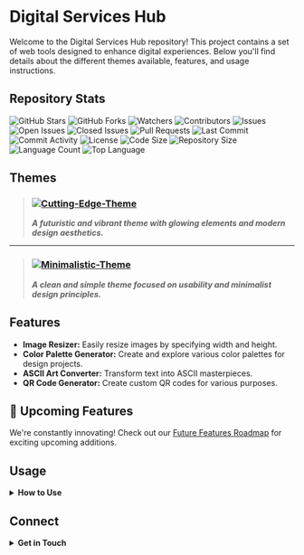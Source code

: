 # Digital Services Hub

Welcome to the Digital Services Hub repository! This project contains a set of web tools designed to enhance digital experiences. Below you'll find details about the different themes available, features, and usage instructions.

## Repository Stats

![GitHub Stars](https://img.shields.io/github/stars/TMHSDigital/Digital_Services.HUB?style=for-the-badge)
![GitHub Forks](https://img.shields.io/github/forks/TMHSDigital/Digital_Services.HUB?style=for-the-badge)
![Watchers](https://img.shields.io/github/watchers/TMHSDigital/Digital_Services.HUB?style=for-the-badge)
![Contributors](https://img.shields.io/github/contributors/TMHSDigital/Digital_Services.HUB?style=for-the-badge)
![Issues](https://img.shields.io/github/issues/TMHSDigital/Digital_Services.HUB?style=for-the-badge)
![Open Issues](https://img.shields.io/github/issues-raw/TMHSDigital/Digital_Services.HUB?style=for-the-badge)
![Closed Issues](https://img.shields.io/github/issues-closed-raw/TMHSDigital/Digital_Services.HUB?style=for-the-badge)
![Pull Requests](https://img.shields.io/github/issues-pr/TMHSDigital/Digital_Services.HUB?style=for-the-badge)
![Last Commit](https://img.shields.io/github/last-commit/TMHSDigital/Digital_Services.HUB?style=for-the-badge)
![Commit Activity](https://img.shields.io/github/commit-activity/m/TMHSDigital/Digital_Services.HUB?style=for-the-badge)
![License](https://img.shields.io/github/license/TMHSDigital/Digital_Services.HUB?style=for-the-badge)
![Code Size](https://img.shields.io/github/languages/code-size/TMHSDigital/Digital_Services.HUB?style=for-the-badge)
![Repository Size](https://img.shields.io/github/repo-size/TMHSDigital/Digital_Services.HUB?style=for-the-badge)
![Language Count](https://img.shields.io/github/languages/count/TMHSDigital/Digital_Services.HUB?style=for-the-badge)
![Top Language](https://img.shields.io/github/languages/top/TMHSDigital/Digital_Services.HUB?style=for-the-badge)

## Themes

> ### [![Cutting-Edge-Theme](https://img.shields.io/badge/Cutting--Edge-Theme-blue?style=for-the-badge)](https://github.com/TMHSDigital/Digital_Services.HUB/tree/Cutting-Edge-Theme)
> ___A futuristic and vibrant theme with glowing elements and modern design aesthetics.___

___

> ### [![Minimalistic-Theme](https://img.shields.io/badge/Minimalistic-Theme-green?style=for-the-badge)](https://github.com/TMHSDigital/Digital_Services.HUB/tree/Minimalistic-Theme)
> ___A clean and simple theme focused on usability and minimalist design principles.___

## Features

- **Image Resizer:** Easily resize images by specifying width and height.
- **Color Palette Generator:** Create and explore various color palettes for design projects.
- **ASCII Art Converter:** Transform text into ASCII masterpieces.
- **QR Code Generator:** Create custom QR codes for various purposes.

## 🚀 Upcoming Features

We're constantly innovating! Check out our [Future Features Roadmap](FUTURE-FEATURES.md) for exciting upcoming additions.

## Usage

<details>
<summary><strong>How to Use</strong></summary>

1. Click on the button below to visit the GitHub Pages site:
<p align="center">
  <a href="https://tmhsdigital.github.io/Digital_Services.HUB/" target="_blank">
    <img src="https://img.shields.io/badge/Visit-Site-brightgreen?style=for-the-badge" alt="Visit Site">
  </a>
</p>

2. Choose your preferred theme from the available options.
3. Navigate to the desired tool and follow the on-screen instructions.
4. Enjoy the enhanced digital experience!

</details>

## Connect

<details>
<summary><strong>Get in Touch</strong></summary>
<p align="center">
  <a href="https://github.com/TMHSDigital" target="_blank">
    <img src="https://img.shields.io/badge/GitHub-Profile-lightgrey?style=for-the-badge" alt="GitHub Profile">
  </a>
</p>

## License

<details>
<summary><strong>MIT License</strong></summary>
<p>This project is licensed under the MIT License. See the [LICENSE](LICENSE) file for details.</p>
</details>

